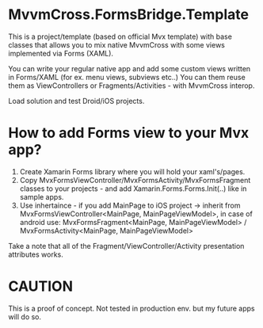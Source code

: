 # MvvmCross.FormsBridge.Template
This is a project/template (based on official Mvx template) with base classes that allows you to mix native MvvmCross with some views implemented via Forms (XAML). 

You can write your regular native app and add some custom views written in Forms/XAML (for ex. menu views, subviews etc..)
You can them reuse them as ViewControllers or Fragments/Activities - with MvvmCross interop.

Load solution and test Droid/iOS projects.

# How to add Forms view to your Mvx app?
1. Create Xamarin Forms library where you will hold your xaml's/pages.
2. Copy MvxFormsViewController/MvxFormsActivity/MvxFormsFragment classes to your projects - and add Xamarin.Forms.Forms.Init(..) like in sample apps.
3. Use inhertaince - if you add MainPage to iOS project -> inherit from MvxFormsViewController<MainPage, MainPageViewModel>, in case of android use: MvxFormsFragment<MainPage, MainPageViewModel> / MvxFormsActivity<MainPage, MainPageViewModel>

Take a note that all of the Fragment/ViewController/Activity presentation attributes works.

# CAUTION
This is a proof of concept. Not tested in production env. but my future apps will do so.
